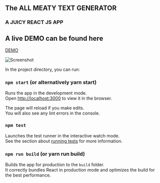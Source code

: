 ## The ALL MEATY TEXT GENERATOR
### A JUICY REACT JS APP

## A live DEMO can be found here 
[DEMO](https://theallmeatytextgen.netlify.com)

![Screenshot](https://github.com/vale-c/TheAllMeatyTextGen/blob/master/screenshot.png)

In the project directory, you can run:

### `npm start` (or alternatively yarn start)

Runs the app in the development mode.<br>
Open [http://localhost:3000](http://localhost:3000) to view it in the browser.

The page will reload if you make edits.<br>
You will also see any lint errors in the console.

### `npm test` 

Launches the test runner in the interactive watch mode.<br>
See the section about [running tests](#running-tests) for more information.

### `npm run build` (or yarn run build)

Builds the app for production to the `build` folder.<br>
It correctly bundles React in production mode and optimizes the build for the best performance.
